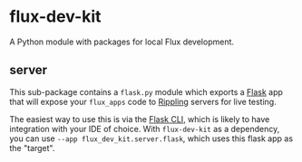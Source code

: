 # flux-dev-kit

A Python module with packages for local Flux development.

## server

This sub-package contains a `flask.py` module which exports a [Flask][flask] app that will expose your `flux_apps` code
to [Rippling][rippling] servers for live testing.

The easiest way to use this is via the [Flask CLI][flask-cli], which is likely to have integration with your IDE of
choice. With `flux-dev-kit` as a dependency, you can use `--app flux_dev_kit.server.flask`, which uses this flask app
as the "target".



[flask]: https://flask.palletsprojects.com/en/2.3.x/
[flask-cli]: https://flask.palletsprojects.com/en/2.3.x/cli/
[rippling]: https://www.rippling.com/